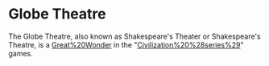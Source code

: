 # Globe Theatre

The Globe Theatre, also known as Shakespeare's Theater or Shakespeare's Theatre, is a [Great%20Wonder](wonder) in the "[Civilization%20%28series%29](Civilization)" games.